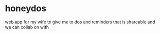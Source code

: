 # honeydos
web app for my wife to give me to dos and reminders that is shareable and we can collab on with
